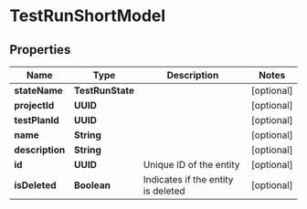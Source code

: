 

# TestRunShortModel


## Properties

| Name | Type | Description | Notes |
|------------ | ------------- | ------------- | -------------|
|**stateName** | **TestRunState** |  |  [optional] |
|**projectId** | **UUID** |  |  [optional] |
|**testPlanId** | **UUID** |  |  [optional] |
|**name** | **String** |  |  [optional] |
|**description** | **String** |  |  [optional] |
|**id** | **UUID** | Unique ID of the entity |  [optional] |
|**isDeleted** | **Boolean** | Indicates if the entity is deleted |  [optional] |



